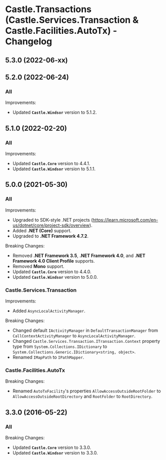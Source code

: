 # Castle.Transactions (Castle.Services.Transaction &amp; Castle.Facilities.AutoTx) - Changelog


## 5.3.0 (2022-06-xx)


## 5.2.0 (2022-06-24)

### All

Improvements:
- Updated **`Castle.Windsor`** version to 5.1.2.


## 5.1.0 (2022-02-20)

### All

Improvements:
- Updated **`Castle.Core`** version to 4.4.1.
- Updated **`Castle.Windsor`** version to 5.1.1.


## 5.0.0 (2021-05-30)

### All

Improvements:
- Upgraded to SDK-style .NET projects
  (https://learn.microsoft.com/en-us/dotnet/core/project-sdk/overview).
- Added **.NET (Core)** support.
- Upgraded to **.NET Framework 4.7.2**.

Breaking Changes:
- Removed **.NET Framework 3.5**, **.NET Framework 4.0**, and **.NET Framework 4.0 Client Profile** supports.
- Removed **Mono** support.
- Updated **`Castle.Core`** version to 4.4.0.
- Updated **`Castle.Windsor`** version to 5.0.0.

### Castle.Services.Transaction

Improvements:
- Added ```AsyncLocalActivityManager```.

Breaking Changes:
- Changed default ```IActivityManager``` in ```DefaultTransactionManager``` from ```CallContextActivityManager``` to ```AsyncLocalActivityManager```.
- Changed ```Castle.Services.Transaction.ITransaction.Context``` property type from ```System.Collections.IDictionary``` to ```System.Collections.Generic.IDictionary<string, object>```.
- Renamed ```IMapPath``` to ```IPathMapper```.

### Castle.Facilities.AutoTx

Breaking Changes:
- Renamed ```AutoTxFacility```'s properties ```AllowAccessOutsideRootFolder``` to ```AllowAccessOutsideRootDirectory``` and ```RootFolder``` to ```RootDirectory```.


## 3.3.0 (2016-05-22)

### All

Breaking Changes:
- Updated **`Castle.Core`** version to 3.3.0.
- Updated **`Castle.Windsor`** version to 3.3.0.
